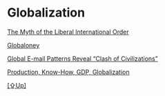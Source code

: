 # Globalization

[The Myth of the Liberal International Order](/2018/09/the-myth-of-liberal-international-order.md)

[Globaloney](../../2011/04/globaloney.md)

[Global E-mail Patterns Reveal “Clash of Civilizations”](../../2013/07/global-e-mail-patterns-reveal-clash-of.md)

[Production, Know-How, GDP, Globalization](../../2017/08/production-gdp-globalization.md)

[[⇪Up]](../..)
